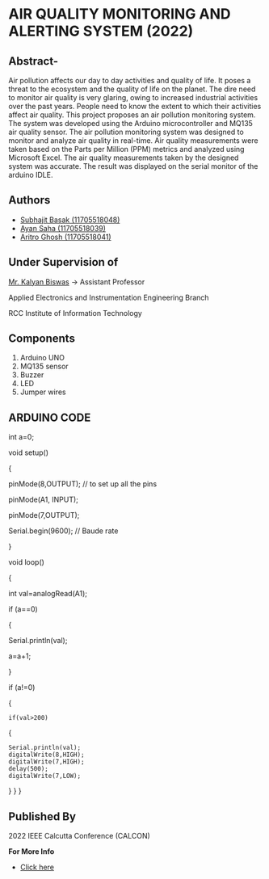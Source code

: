 
# AIR QUALITY MONITORING AND ALERTING SYSTEM (2022)



## Abstract-
Air pollution affects our day to day activities and quality of
life. It poses a threat to the ecosystem and the quality of life on the
planet. The dire need to monitor air quality is very glaring, owing to
increased industrial activities over the past years. People need to
know the extent to which their activities affect air quality. This
project proposes an air pollution monitoring system. The system was
developed using the Arduino microcontroller and MQ135 air quality
sensor. The air pollution monitoring system was designed to monitor
and analyze air quality in real-time. Air quality measurements were
taken based on the Parts per Million (PPM) metrics and analyzed
using Microsoft Excel. The air quality measurements taken by the
designed system was accurate. The result was displayed on the serial
monitor of the arduino IDLE.
## Authors

- [Subhajit Basak (11705518048)](https://www.linkedin.com/in/subhajit21/)
- [Ayan Saha (11705518039)](https://www.linkedin.com/in/ayan-saha-050422218/)
- [Aritro Ghosh (11705518041)](https://www.linkedin.com/in/aritro-ghosh-242305212/)
## Under Supervision of
[Mr. Kalyan Biswas](https://www.linkedin.com/in/kalyan-biswas-921b8635/)
 -> Assistant Professor

Applied Electronics and Instrumentation
Engineering Branch

RCC Institute of Information Technology
## Components
1. Arduino UNO
2. MQ135 sensor
3. Buzzer
4. LED
5. Jumper wires
## ARDUINO CODE
int a=0;

void setup()

{

  pinMode(8,OUTPUT);   // to set up all the pins
  
  pinMode(A1, INPUT);
  
  pinMode(7,OUTPUT);
  
  Serial.begin(9600); // Baude rate
 
 }

void loop()

{

  int val=analogRead(A1);

  if (a==0)

  {

   Serial.println(val);

   a=a+1;

   }

  if (a!=0)
  
  {
   
    if(val>200)
  {
       
    Serial.println(val);
    digitalWrite(8,HIGH);
    digitalWrite(7,HIGH);
    delay(500);
    digitalWrite(7,LOW);
   }
   }
}
## Published By
2022 IEEE Calcutta Conference (CALCON)

**For More Info** 
- [Click here](https://drive.google.com/drive/folders/1aH3e5B0goLYNwEz7WpyysoAaFcEurzs4?usp=sharing)
